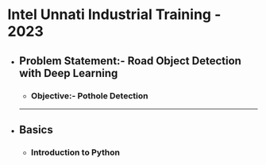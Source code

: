 # Intel Unnati Industrial Training - 2023

- ## Problem Statement:- Road Object Detection with Deep Learning 
  -  ### Objective:- Pothole Detection
    -----------------------

-  ## Basics
    -  ### Introduction to Python
           



 
